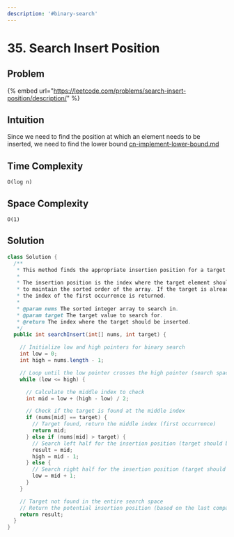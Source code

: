 ```yaml
---
description: '#binary-search'
---
```


# 35. Search Insert Position

## Problem

{% embed url="https://leetcode.com/problems/search-insert-position/description/" %}

## Intuition

Since we need to find the position at which an element needs to be inserted, we need to find the lower bound [cn-implement-lower-bound.md](cn-implement-lower-bound.md "mention")

## Time Complexity

`O(log n)`

## Space Complexity

`O(1)`

## Solution

```java
class Solution {
  /**
   * This method finds the appropriate insertion position for a target value in a sorted array.
   *
   * The insertion position is the index where the target element should be inserted
   * to maintain the sorted order of the array. If the target is already present in the array,
   * the index of the first occurrence is returned.
   *
   * @param nums The sorted integer array to search in.
   * @param target The target value to search for.
   * @return The index where the target should be inserted.
   */
  public int searchInsert(int[] nums, int target) {

    // Initialize low and high pointers for binary search
    int low = 0;
    int high = nums.length - 1;

    // Loop until the low pointer crosses the high pointer (search space exhausted)
    while (low <= high) {

      // Calculate the middle index to check
      int mid = low + (high - low) / 2;

      // Check if the target is found at the middle index
      if (nums[mid] == target) {
        // Target found, return the middle index (first occurrence)
        return mid;
      } else if (nums[mid] > target) {
        // Search left half for the insertion position (target should be inserted before)
        result = mid;
        high = mid - 1;
      } else {
        // Search right half for the insertion position (target should be inserted after)
        low = mid + 1;
      }
    }

    // Target not found in the entire search space
    // Return the potential insertion position (based on the last comparison)
    return result;
  }
}

```
